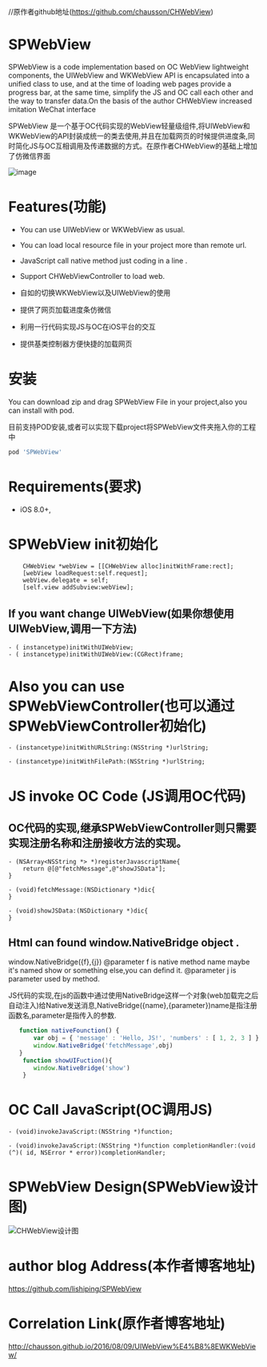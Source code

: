
//原作者github地址(https://github.com/chausson/CHWebView)

# SPWebView

SPWebView is a code implementation based on OC WebView lightweight components, the UIWebView and WKWebView API is encapsulated into a unified class to use, and at the time of loading web pages provide a progress bar, at the same time, simplify the JS and OC call each other and the way to transfer data.On the basis of the author CHWebView increased imitation WeChat interface

SPWebView 是一个基于OC代码实现的WebView轻量级组件,将UIWebView和WKWebView的API封装成统一的类去使用,并且在加载网页的时候提供进度条,同时简化JS与OC互相调用及传递数据的方式。在原作者CHWebView的基础上增加了仿微信界面

![image](https://github.com/lishiping/SPWebView/master/Resource/WebView.gif)

# Features(功能)
* You can use UIWebView or WKWebView as usual.
* You can load local resource file in your project more than remote url.
* JavaScript call native method  just coding in a line .
* Support CHWebViewController to load web.

* 自如的切换WKWebView以及UIWebView的使用
* 提供了网页加载进度条仿微信
* 利用一行代码实现JS与OC在iOS平台的交互
* 提供基类控制器方便快捷的加载网页

# 安装
You can download zip and drag SPWebView File in your project,also you can install with pod.

目前支持POD安装,或者可以实现下载project将SPWebView文件夹拖入你的工程中
``` bash
pod 'SPWebView'
```

# Requirements(要求)
* iOS 8.0+, 

# SPWebView init初始化
``` obj-c
    CHWebView *webView = [[CHWebView alloc]initWithFrame:rect];
    [webView loadRequest:self.request];
    webView.delegate = self;
    [self.view addSubview:webView];

```
## If you want change UIWebView(如果你想使用UIWebView,调用一下方法)
``` obj-c
- ( instancetype)initWithUIWebView; 
- ( instancetype)initWithUIWebView:(CGRect)frame;

```

# Also you can use SPWebViewController(也可以通过SPWebViewController初始化)
``` obj-c
- (instancetype)initWithURLString:(NSString *)urlString;

- (instancetype)initWithFilePath:(NSString *)urlString;

```
# JS invoke OC Code (JS调用OC代码)
## OC代码的实现,继承SPWebViewController则只需要实现注册名称和注册接收方法的实现。
``` obj-c
- (NSArray<NSString *> *)registerJavascriptName{
    return @[@"fetchMessage",@"showJSData"];
}

- (void)fetchMessage:(NSDictionary *)dic{
}

- (void)showJSData:(NSDictionary *)dic{
}
```
## Html can found window.NativeBridge object .
window.NativeBridge({f},{j})
@parameter f is native method name maybe it's named show or something else,you can defind it.
@parameter j is parameter used by method.

JS代码的实现,在js的函数中通过使用NativeBridge这样一个对象(web加载完之后自动注入)给Native发送消息,NativeBridge({name},{parameter})name是指注册函数名,parameter是指传入的参数.
``` javascript
   function nativeFounction() {
       var obj = { 'message' : 'Hello, JS!', 'numbers' : [ 1, 2, 3 ] };
       window.NativeBridge('fetchMessage',obj)
   }
    function showUIFuction(){
       window.NativeBridge('show')
    }
```
# OC Call JavaScript(OC调用JS)
``` obj-c
- (void)invokeJavaScript:(NSString *)function;

- (void)invokeJavaScript:(NSString *)function completionHandler:(void (^)( id, NSError * error))completionHandler;
```

# SPWebView Design(SPWebView设计图)

<img src="https://github.com/lishiping/CHWebView/master/Resource/CHWebView.png"  title="CHWebView设计图">

# author blog Address(本作者博客地址)
https://github.com/lishiping/SPWebView

# Correlation Link(原作者博客地址)
http://chausson.github.io/2016/08/09/UIWebView%E4%B8%8EWKWebView/
